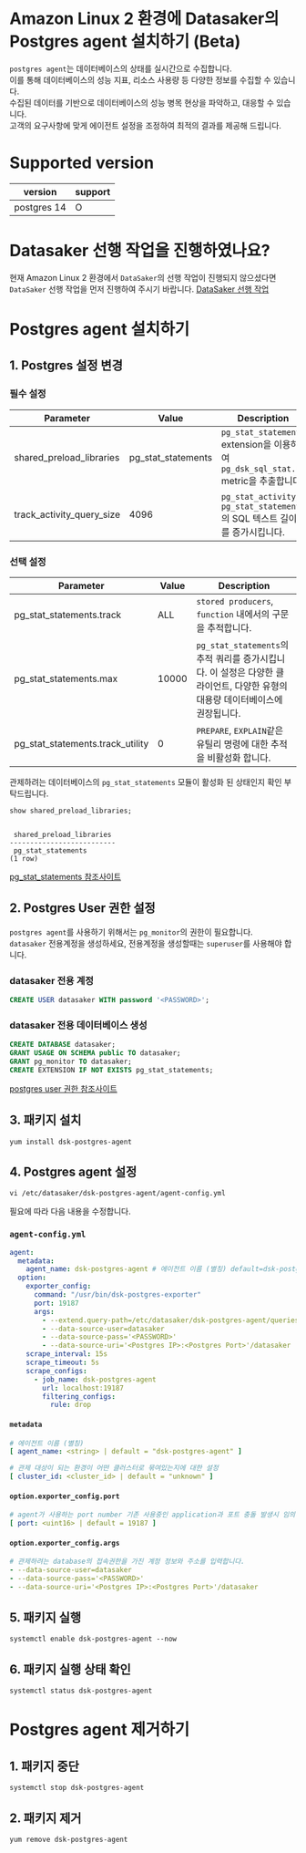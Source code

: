 # Amazon Linux 2 환경에 Datasaker의 Postgres agent 설치하기 (Beta)
`postgres agent`는 데이터베이스의 상태를 실시간으로 수집합니다.\
이를 통해 데이터베이스의 성능 지표, 리소스 사용량 등 다양한 정보를 수집할 수 있습니다.\
수집된 데이터를 기반으로 데이터베이스의 성능 병목 현상을 파악하고, 대응할 수 있습니다.\
고객의 요구사항에 맞게 에이전트 설정을 조정하여 최적의 결과를 제공해 드립니다.

# Supported version
|version|support|
|---|---|
|postgres 14|O|

# Datasaker 선행 작업을 진행하였나요?
현재 Amazon Linux 2  환경에서 `DataSaker`의 선행 작업이 진행되지 않으셨다면 `DataSaker` 선행 작업을 먼저 진행하여 주시기 바랍니다. [DataSaker 선행 작업](${PREPARATION_MANUAL_KR})

# Postgres agent 설치하기
## 1. Postgres 설정 변경
### 필수 설정
| Parameter | Value | Description |
|-----------|-------|-------------|
| shared_preload_libraries | pg_stat_statements | `pg_stat_statements` extension을 이용하여 `pg_dsk_sql_stat.*` metric을 추출합니다.|
| track_activity_query_size | 4096 | `pg_stat_activity`, `pg_stat_statements`의 SQL 텍스트 길이를 증가시킵니다.|
### 선택 설정
| Parameter | Value | Description |
|-----------|-------|-------------|
| pg_stat_statements.track | ALL | `stored producers`, `function` 내에서의 구문을 추적합니다.|
| pg_stat_statements.max | 10000 | `pg_stat_statements`의 추적 쿼리를 증가시킵니다. 이 설정은 다양한 클라이언트, 다양한 유형의 대용량 데이터베이스에 권장됩니다.|
| pg_stat_statements.track_utility | 0 | `PREPARE`, `EXPLAIN`같은 유틸리 명령에 대한 추적을 비활성화 합니다. |

관제하려는 데이터베이스의 `pg_stat_statements` 모듈이 활성화 된 상태인지 확인 부탁드립니다.
```
show shared_preload_libraries;


 shared_preload_libraries
--------------------------
 pg_stat_statements
(1 row)
```
[pg_stat_statements 참조사이트](https://www.postgresql.org/docs/14/pgstatstatements.html)

## 2. Postgres User 권한 설정
`postgres agent`를 사용하기 위해서는 `pg_monitor`의 권한이 필요합니다.\
`datasaker` 전용계정을 생성하세요, 전용계정을 생성할때는 `superuser`를 사용해야 합니다.
### datasaker 전용 계정
```sql
CREATE USER datasaker WITH password '<PASSWORD>';
```

### datasaker 전용 데이터베이스 생성
```sql
CREATE DATABASE datasaker;
GRANT USAGE ON SCHEMA public TO datasaker;
GRANT pg_monitor TO datasaker;
CREATE EXTENSION IF NOT EXISTS pg_stat_statements;
```
[postgres user 권한 참조사이트](https://www.postgresql.org/docs/14/sql-grant.html)

## 3. 패키지 설치
```shell
yum install dsk-postgres-agent
```

## 4. Postgres agent 설정
```shell
vi /etc/datasaker/dsk-postgres-agent/agent-config.yml
```
필요에 따라 다음 내용을 수정합니다.

### `agent-config.yml`
```yaml
agent:
  metadata:
    agent_name: dsk-postgres-agent # 에이전트 이름 (별칭) default=dsk-postgres-agent
  option:
    exporter_config:
      command: "/usr/bin/dsk-postgres-exporter"
      port: 19187
      args:
        - --extend.query-path=/etc/datasaker/dsk-postgres-agent/queries.yaml
        - --data-source-user=datasaker
        - --data-source-pass='<PASSWORD>'
        - --data-source-uri='<Postgres IP>:<Postgres Port>'/datasaker
    scrape_interval: 15s
    scrape_timeout: 5s
    scrape_configs:
      - job_name: dsk-postgres-agent
        url: localhost:19187
        filtering_configs:
          rule: drop
```

#### `metadata`
```yaml
# 에이전트 이름 (별칭)
[ agent_name: <string> | default = "dsk-postgres-agent" ]

# 관제 대상이 되는 환경이 어떤 클러스터로 묶여있는지에 대한 설정
[ cluster_id: <cluster_id> | default = "unknown" ]
```

#### `option.exporter_config.port`
```yaml
# agent가 사용하는 port number 기존 사용중인 application과 포트 충돌 발생시 임의 값으로 변경
[ port: <uint16> | default = 19187 ]
```

#### `option.exporter_config.args`
```yaml
# 관제하려는 database의 접속권한을 가진 계정 정보와 주소를 입력합니다.
- --data-source-user=datasaker
- --data-source-pass='<PASSWORD>'
- --data-source-uri='<Postgres IP>:<Postgres Port>'/datasaker
```

## 5. 패키지 실행
```shell
systemctl enable dsk-postgres-agent --now
```

## 6. 패키지 실행 상태 확인
```shell
systemctl status dsk-postgres-agent
```

# Postgres agent 제거하기

## 1. 패키지 중단
```shell
systemctl stop dsk-postgres-agent
```

## 2. 패키지 제거
```shell
yum remove dsk-postgres-agent
```
